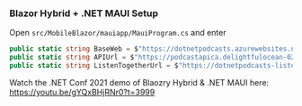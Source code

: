 ### Blazor Hybrid + .NET MAUI Setup

Open `src/MobileBlazor/mauiapp/MauiProgram.cs` and enter

```csharp
public static string BaseWeb = $"https://dotnetpodcasts.azurewebsites.net/";
public static string APIUrl = $"https://podcastapica.delightfulocean-02c18c32.canadacentral.azurecontainerapps.io/v1/";
public static string ListenTogetherUrl = $"https://dotnetpodcasts-listentogether-hub.azurewebsites.net/listentogether";
```

Watch the .NET Conf 2021 demo of Blaozry Hybrid & .NET MAUI here: https://youtu.be/gYQxBHjRNr0?t=3999

